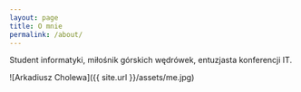 ```yaml
---
layout: page
title: O mnie
permalink: /about/
---
```


Student informatyki, miłośnik górskich wędrówek, entuzjasta konferencji IT.


![Arkadiusz Cholewa]({{ site.url }}/assets/me.jpg)

